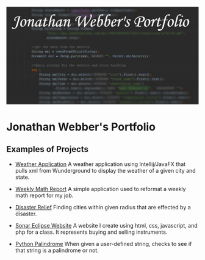 ![Jonathan Webber's Portfolio](code.png)

# Jonathan Webber's Portfolio


 ## Examples of Projects

- [Weather Application](https://github.com/jwebber1/Weather-App)
    A weather application using Intellij/JavaFX that pulls xml from Wunderground to display the weather of a given city and state.

- [Weekly Math Report](https://github.com/jwebber1/Weekly-Math-Report)
    A simple application used to reformat a weekly math report for my job.

- [Disaster Relief](https://github.com/jwebber1/DisasterRelief)
    Finding cities within given radius that are effected by a disaster.

- [Sonar Eclipse Website](https://github.com/jwebber1/SonarEclipseWebsite)
    A website I create using html, css, javascript, and php for a class. It represents buying and selling instruments.

- [Python Palindrome](https://github.com/jwebber1/PythonPalindrome)
    When given a user-defined string, checks to see if that string is a palindrome or not.
